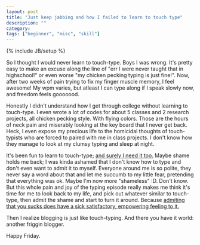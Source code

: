 ```yaml
---
layout: post
title: "Just keep jabbing and how I failed to learn to touch type"
description: ""
category:
tags: ["beginner", "misc", "skill"]
---
```

{% include JB/setup %}

So I thought I would never learn to touch-type. Boys I was wrong. It's pretty easy to make an excuse along the line of "err I were never taught that in highschool!" or even worse "my chicken pecking typing is just fine!". Now, after two weeks of pain trying to fix my finger muscle memory, I feel awesome! My wpm varies, but atleast I can type along if I speak slowly now, and freedom feels gooooood.


Honestly I didn't understand how I get through college without learning to touch-type. I even wrote a lot of codes for about 5 classes and 2 research projects, all chicken pecking style. With flying colors. Those are the hours of neck pain and miserably looking at the key board that I never get back. Heck, I even expose my precious life to the homicidal thoughts of touch-typists who are forced to paired with me in class projects. I don't know how they manage to look at my clumsy typing and sleep at night.


It's been fun to learn to touch-type; [and surely I need it too.][typist_link] Maybe shame holds me back; I was kinda ashamed that I don't know how to type and don't even want to admit it to myself. Everyone around me is so polite, they never say a word about that and let me succumb to my little fear, pretending that everything was ok. Maybe I'm now more "shameless" :D. Don't know. But this whole pain and joy of the typing episode really makes me think it's time for me to look back to my life, and pick out whatever similar to touch-type, then admit the shame and start to turn it around. Because [admiting that you sucks does have a sick satisfactory, empowering feeling to it.][sucking_link]

Then I realize blogging is just like touch-typing. And there you have it world: another friggin blogger.

Happy Friday.



[typist_link]: http://blog.codinghorror.com/we-are-typists-first-programmers-second/
[sucking_link]: http://blog.codinghorror.com/how-to-stop-sucking-and-be-awesome-instead/